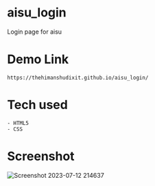 # aisu_login
Login page for aisu


# Demo Link
```
https://thehimanshudixit.github.io/aisu_login/
```

# Tech used 
```
- HTML5
- CSS
```

# Screenshot

![Screenshot 2023-07-12 214637](https://github.com/TheHimanshuDixit/aisu_login/assets/107857348/44bac03c-fa86-4872-b34f-54781a23ca31)



